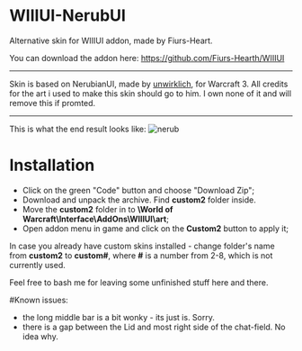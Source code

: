# WIIIUI-NerubUI
Alternative skin for WIIIUI addon, made by Fiurs-Heart.
 
You can download the addon here: https://github.com/Fiurs-Hearth/WIIIUI
___
Skin is based on NerubianUI, made by [unwirklich](https://www.deviantart.com/unwirklich/art/Nerubian-Interface-189419574), for Warcraft 3.
All credits for the art i used to make this skin should go to him. I own none of it and will remove this if promted.
___
This is what the end result looks like:
![nerub](https://user-images.githubusercontent.com/59528934/153436618-a2ec6dd4-df27-4fcc-8f90-9d00e93daf93.png)
 
# Installation
- Click on the green "Code" button and choose "Download Zip";
- Download and unpack the archive. Find **custom2** folder inside.
- Move the **custom2** folder in to **\World of Warcraft\Interface\AddOns\WIIIUI\art**;
- Open addon menu in game and click on the **Custom2** button to apply it;
 
In case you already have custom skins installed - change folder's name from **custom2** to **custom#**, where **#** is a number from 2-8, which is not currently used.
 
Feel free to bash me for leaving some unfinished stuff here and there. 
 
#Known issues:
- the long middle bar is a bit wonky - its just is. Sorry.
- there is a gap between the Lid and most right side of the chat-field. No idea why.
